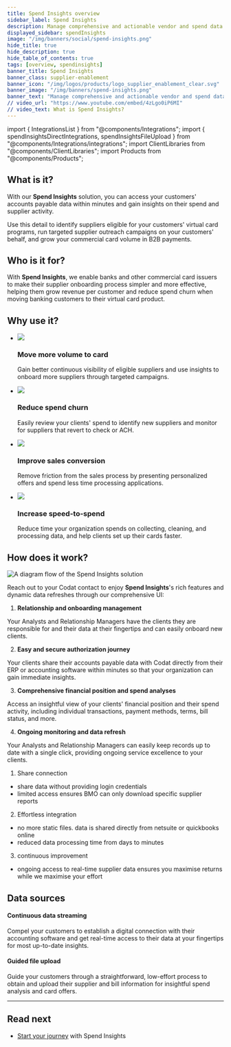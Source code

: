 ```yaml
---
title: Spend Insights overview
sidebar_label: Spend Insights
description: Manage comprehensive and actionable vendor and spend data from your customers to grow commercial card volume in B2B payments
displayed_sidebar: spendInsights
image: "/img/banners/social/spend-insights.png"
hide_title: true
hide_description: true
hide_table_of_contents: true
tags: [overview, spendinsights]
banner_title: Spend Insights
banner_class: supplier-enablement
banner_icon: "/img/logos/products/logo_supplier_enablement_clear.svg"
banner_image: "/img/banners/spend-insights.png"
banner_text: "Manage comprehensive and actionable vendor and spend data from your customers to grow commercial card volume in B2B payments"
// video_url: "https://www.youtube.com/embed/4zLgo0iP6MI"
// video_text: What is Spend Insights?
---
```


import { IntegrationsList } from "@components/Integrations";
import { spendInsightsDirectIntegrations, spendInsightsFileUpload } from "@components/Integrations/integrations";
import ClientLibraries from "@components/ClientLibraries";
import Products from "@components/Products";

## What is it?

With our **Spend Insights** solution, you can access your customers' accounts payable data within minutes and gain insights on their spend and supplier activity. 

Use this detail to identify suppliers eligible for your customers' virtual card programs, run targeted supplier outreach campaigns on your customers' behalf, and grow your commercial card volume in B2B payments. 

## Who is it for?

With **Spend Insights**, we enable banks and other commercial card issuers to make their supplier onboarding process simpler and more effective, helping them grow revenue per customer and reduce spend churn when moving banking customers to their virtual card product.  

## Why use it?

<ul className="card-container col-2">
  <li className="card">
    <div className="header">
      <img
        src="/img/wp-icons/copy-feature-bullet.svg"
        className="mini-icon"
      />
      <h3>Move more volume to card</h3>
    </div>
    <p>
      Gain better continuous visibility of eligible suppliers and use insights to onboard more suppliers through targeted campaigns.
    </p>
  </li>

  <li className="card">
    <div className="header">
      <img
        src="/img/wp-icons/copy-feature-bullet.svg"
        className="mini-icon"
      />
      <h3>Reduce spend churn</h3>
    </div>
    <p>
      Easily review your clients' spend to identify new suppliers and monitor for suppliers that revert to check or ACH.
    </p>
  </li>

  <li className="card">
    <div className="header">
      <img
        src="/img/wp-icons/copy-feature-bullet.svg"
        className="mini-icon"
      />
      <h3>Improve sales conversion</h3>
    </div>
    <p>
      Remove friction from the sales process by presenting personalized offers and spend less time processing applications.
    </p>
  </li>

  <li className="card">
    <div className="header">
      <img
        src="/img/wp-icons/copy-feature-bullet.svg"
        className="mini-icon"
      />
      <h3>Increase speed-to-spend</h3>
    </div>
    <p>
      Reduce time your organization spends on collecting, cleaning, and processing data, and help clients set up their cards faster.
    </p>
  </li>

</ul>

## How does it work?

![A diagram flow of the Spend Insights solution](/img/spend-insights/se-overview-diagram.png)

Reach out to your Codat contact to enjoy **Spend Insights**'s rich features and dynamic data refreshes through our comprehensive UI:

1. **Relationship and onboarding management**

  Your Analysts and Relationship Managers have the clients they are responsible for and their data at their fingertips and can easily onboard new clients. 

2. **Easy and secure authorization journey**

  Your clients share their accounts payable data with Codat directly from their ERP or accounting software within minutes so that your organization can gain immediate insights. 

3. **Comprehensive financial position and spend analyses**

  Access an insightful view of your clients' financial position and their spend activity, including individual transactions, payment methods, terms, bill status, and more. 
  
4. **Ongoing monitoring and data refresh**

  Your Analysts and Relationship Managers can easily keep records up to date with a single click, providing ongoing service excellence to your clients.



1. Share connection
- share data without providing login credentials
- limited access ensures BMO can only download specific supplier reports

2. Effortless integration
- no more static files. data is shared directly from netsuite or quickbooks online
- reduced data processing time from days to minutes

3. continuous improvement
- ongoing access to real-time supplier data ensures you maximise returns while we maximise your effort



## Data sources

#### Continuous data streaming

Compel your customers to establish a digital connection with their accounting software and get real-time access to their data at your fingertips for most up-to-date insights.

<IntegrationsList filter={spendInsightsDirectIntegrations} />

#### Guided file upload

Guide your customers through a straightforward, low-effort process to obtain and upload their supplier and bill information for insightful spend analysis and card offers.

<IntegrationsList filter={spendInsightsFileUpload} />

---

## Read next

* [Start your journey](/spend-insights/get-started) with Spend Insights
